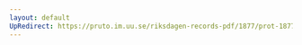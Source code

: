 ```yaml
---
layout: default
UpRedirect: https://pruto.im.uu.se/riksdagen-records-pdf/1877/prot-1877--ak--018/prot-1877--ak--018_043.pdf
---
```

